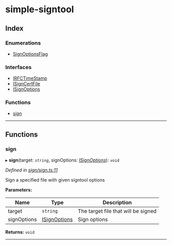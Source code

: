 
#  simple-signtool

## Index

### Enumerations

* [SignOptionsFlag](enums/signoptionsflag.md)

### Interfaces

* [IRFCTimeStamp](interfaces/irfctimestamp.md)
* [ISignCertFile](interfaces/isigncertfile.md)
* [ISignOptions](interfaces/isignoptions.md)

### Functions

* [sign](#sign)

---

## Functions

<a id="sign"></a>

###  sign

▸ **sign**(target: *`string`*, signOptions: *[ISignOptions](interfaces/isignoptions.md)*): `void`

*Defined in [sign/sign.ts:11](https://github.com/djbreen7/simple-signtool/blob/63ea9b6/src/sign/sign.ts#L11)*

Sign a specified file with given signtool options

**Parameters:**

| Name | Type | Description |
| ------ | ------ | ------ |
| target | `string` |  The target file that will be signed |
| signOptions | [ISignOptions](interfaces/isignoptions.md) |  Sign options |

**Returns:** `void`

___

